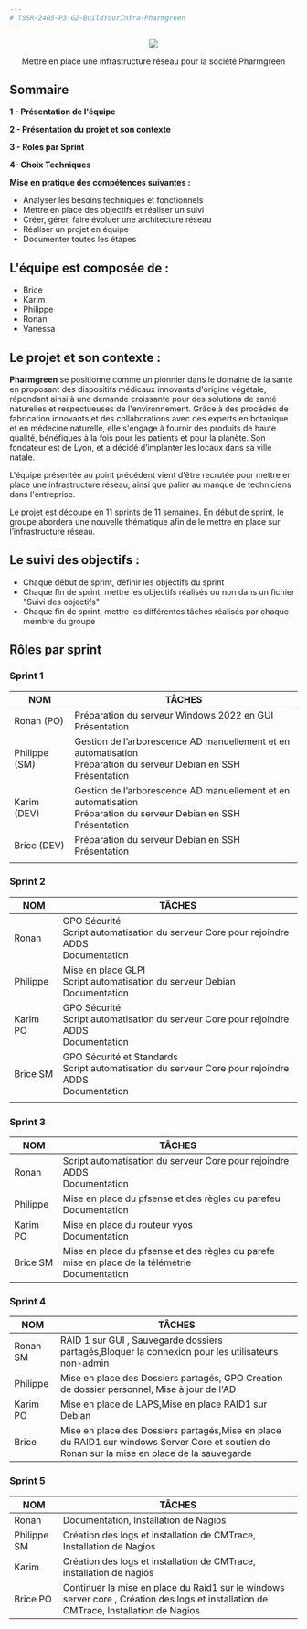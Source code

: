 ```yaml
---
# TSSR-2405-P3-G2-BuildYourInfra-Pharmgreen
---
```


<p align="center">
<img align="center" src="https://github.com/WildCodeSchool/TSSR-2405-P3-G2-BuildYourInfra-Pharmgreen/blob/main/S9/Annexes/Logo_PG.png">

<p align="center"> Mettre en place une infrastructure réseau pour la société Pharmgreen
</p>

## Sommaire

**1 - Présentation de l'équipe**

**2 - Présentation du projet et son contexte**

**3 - Roles par Sprint**

**4-  Choix Techniques**

**Mise en pratique des compétences suivantes :**

- Analyser les besoins techniques et fonctionnels
- Mettre en place des objectifs et réaliser un suivi
- Créer, gérer, faire évoluer une architecture réseau
- Réaliser un projet en équipe
- Documenter toutes les étapes

## L'équipe est composée de :

- Brice
- Karim
- Philippe
- Ronan
- Vanessa

## Le projet et son contexte :

**Pharmgreen** se positionne comme un pionnier dans le domaine de la santé en proposant des dispositifs médicaux innovants d'origine végétale, répondant ainsi à une demande croissante pour des solutions de santé naturelles et respectueuses de l'environnement. Grâce à des procédés de fabrication innovants et des collaborations avec des experts en botanique et en médecine naturelle, elle s'engage à fournir des produits de haute qualité, bénéfiques à la fois pour les patients et pour la planète. Son fondateur est de Lyon, et a décidé d’implanter les locaux dans sa ville natale.

L'équipe présentée au point précédent vient d'être recrutée pour mettre en place une infrastructure réseau, ainsi que palier au manque de techniciens dans l'entreprise.

Le projet est découpé en 11 sprints de 11 semaines.
En début de sprint, le groupe abordera une nouvelle thématique afin de le mettre en place sur l’infrastructure réseau.

## Le suivi des objectifs :

 - Chaque début de sprint, définir les objectifs du sprint
 - Chaque fin de sprint, mettre les objectifs réalisés ou non dans un fichier "Suivi des objectifs"
 - Chaque fin de sprint, mettre les différentes tâches réalisés par chaque membre du groupe


## Rôles par sprint
### Sprint 1

| NOM      | TÂCHES                                                              |
|----------|---------------------------------------------------------------------|
| Ronan  (PO)  | Préparation du serveur Windows 2022 en GUI<br>Présentation          |
| Philippe (SM) | Gestion de l’arborescence AD manuellement et en automatisation<br>Préparation du serveur Debian en SSH<br>Présentation |
| Karim  (DEV)  | Gestion de l’arborescence AD manuellement et en automatisation<br>Préparation du serveur Debian en SSH<br>Présentation |
| Brice  (DEV)  | Préparation du serveur Debian en SSH<br>Présentation                |
                                                         |

### Sprint 2

| NOM      | TÂCHES                                                              |
|----------|---------------------------------------------------------------------|
| Ronan    | GPO Sécurité<br>Script automatisation du serveur Core pour rejoindre ADDS<br>Documentation |         |
| Philippe | Mise en place GLPI<br> Script automatisation du serveur Debian <br>Documentation|
| Karim  PO  |GPO Sécurité<br>Script automatisation du serveur Core pour rejoindre ADDS<br>Documentation|
| Brice  SM  | GPO Sécurité et Standards<br>Script automatisation du serveur Core pour rejoindre ADDS<br>Documentation             |
                                                      |

### Sprint 3

| NOM      | TÂCHES                                                              |
|----------|---------------------------------------------------------------------|
| Ronan    | Script automatisation du serveur Core pour rejoindre ADDS<br>Documentation |         |
| Philippe |Mise en place du pfsense et des règles du parefeu<br> Documentation|
| Karim  PO  |Mise en place du routeur vyos<br>Documentation|
| Brice  SM  | Mise en place du pfsense et des règles du parefe<br>mise en place de la télémétrie<br>Documentation             |                                                       |


### Sprint 4

| NOM      | TÂCHES                                                              |
|----------|---------------------------------------------------------------------|
| Ronan SM   | RAID 1 sur GUI , Sauvegarde dossiers partagés,Bloquer la connexion pour les utilisateurs non-admin  |         |
| Philippe | Mise en place des Dossiers partagés, GPO Création de dossier personnel, Mise à jour de l'AD|
| Karim  PO  |Mise en place de LAPS,Mise en place RAID1 sur Debian |
| Brice    | Mise en place des Dossiers partagés,Mise en place du RAID1 sur windows Server Core et soutien de Ronan sur la mise en place de la sauvegarde              |


### Sprint 5

| NOM      | TÂCHES                                                              |
|----------|---------------------------------------------------------------------|
| Ronan    | Documentation, Installation de Nagios |         |
| Philippe SM | Création des logs et installation de CMTrace, Installation de Nagios |
| Karim    |Création des logs et installation de CMTrace, installation de nagios |
| Brice   PO | Continuer la mise en place du Raid1 sur le windows server core , Création des logs et installation de CMTrace, Installation de Nagios            |
